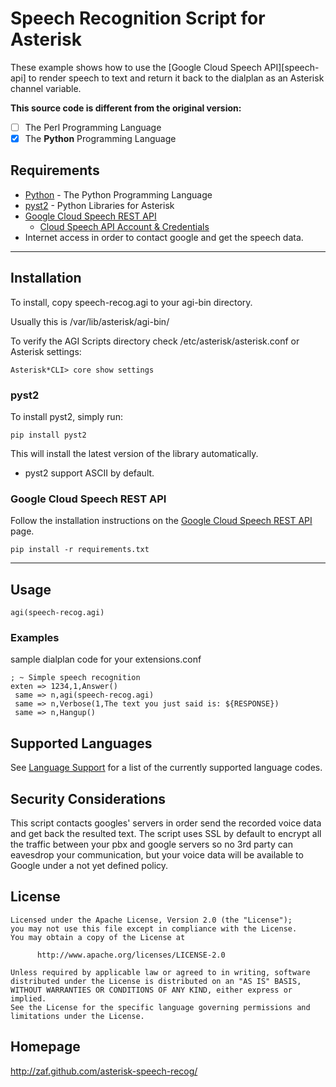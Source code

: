 # Speech Recognition Script for Asterisk

These example shows how to use the [Google Cloud Speech API][speech-api] to render speech
to text and return it back to the dialplan as an Asterisk channel variable.

**This source code is different from the original version:**

- [ ] The Perl Programming Language
- [x] The **Python** Programming Language

## Requirements

- [Python](https://www.python.org/) - The Python Programming Language
- [pyst2](https://github.com/rdegges/pyst2) - Python Libraries for Asterisk
- [Google Cloud Speech REST API](https://github.com/GoogleCloudPlatform/python-docs-samples/tree/master/speech/api-client)
  - [Cloud Speech API Account & Credentials](https://console.cloud.google.com)
- Internet access in order to contact google and get the speech data.

----

## Installation

To install, copy speech-recog.agi to your agi-bin directory.  

Usually this is /var/lib/asterisk/agi-bin/

To verify the AGI Scripts directory check /etc/asterisk/asterisk.conf or Asterisk settings:

`Asterisk*CLI> core show settings`

### pyst2

To install pyst2, simply run:

`pip install pyst2`

This will install the latest version of the library automatically.

  - pyst2 support ASCII by default.

### Google Cloud Speech REST API

Follow the installation instructions on the [Google Cloud Speech REST API](https://github.com/GoogleCloudPlatform/python-docs-samples/tree/master/speech/api-client) page.

`pip install -r requirements.txt`

----

## Usage
`agi(speech-recog.agi)`

### Examples

sample dialplan code for your extensions.conf

```
; ~ Simple speech recognition
exten => 1234,1,Answer()
 same => n,agi(speech-recog.agi)
 same => n,Verbose(1,The text you just said is: ${RESPONSE})
 same => n,Hangup()
```

## Supported Languages

See [Language Support](https://cloud.google.com/speech/docs/best-practices#language_support) for a list of the currently supported language codes. 


## Security Considerations

This script contacts googles' servers in order send the recorded voice data and get back
the resulted text. The script uses SSL by default to encrypt all the traffic between
your pbx and google servers so no 3rd party can eavesdrop your communication, but your
voice data will be available to Google under a not yet defined policy.

## License

```text
Licensed under the Apache License, Version 2.0 (the "License");
you may not use this file except in compliance with the License.
You may obtain a copy of the License at

      http://www.apache.org/licenses/LICENSE-2.0

Unless required by applicable law or agreed to in writing, software
distributed under the License is distributed on an "AS IS" BASIS,
WITHOUT WARRANTIES OR CONDITIONS OF ANY KIND, either express or implied.
See the License for the specific language governing permissions and
limitations under the License.
```

## Homepage

http://zaf.github.com/asterisk-speech-recog/
